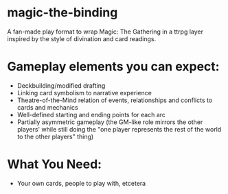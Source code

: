 # magic-the-binding
A fan-made play format to wrap Magic: The Gathering in a ttrpg layer inspired by the style of divination and card readings.

Gameplay elements you can expect:
=
- Deckbuilding/modified drafting
- Linking card symbolism to narrative experience
- Theatre-of-the-Mind relation of events, relationships and conflicts to cards and mechanics
- Well-defined starting and ending points for each arc
- Partially asymmetric gameplay (the GM-like role mirrors the other players' while still doing the "one player represents the rest of the world to the other players" thing)


What You Need:
=
- Your own cards, people to play with, etcetera
